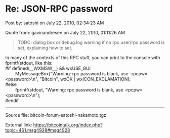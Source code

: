 # Re: JSON-RPC password

Post by: satoshi on July 22, 2010, 02:34:23 AM

Quote from: gavinandresen on July 22, 2010, 01:11:26 AM

> TODO: dialog box or debug.log warning if no rpc.user/rpc.password is set, explaining how to set.

In many of the contexts of this RPC stuff, you can print to the console with fprintf(stdout, like this:<br>
\#if defined(\_\_WXMSW\_\_) && wxUSE_GUI<br>
&nbsp;&nbsp;&nbsp;&nbsp;&nbsp;&nbsp;&nbsp;&nbsp;MyMessageBox("Warning: rpc password is blank, use -rpcpw=<password\>\n", "Bitcoin", wxOK | wxICON_EXCLAMATION);<br>
\#else<br>
&nbsp;&nbsp;&nbsp;&nbsp;&nbsp;&nbsp;&nbsp;&nbsp;fprintf(stdout, "Warning: rpc password is blank, use -rpcpw=<password\>\n");<br>
\#endif

---

Source file: bitcoin-forum-satoshi-nakamoto.tgz

External link: https://bitcointalk.org/index.php?topic=461.msg4928#msg4928
